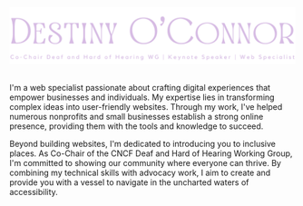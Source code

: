 ![Header that says Destiny O'Connor Co-chair for CNCF DHH WG | Keynote speaker | Web Specialist](https://github.com/Deafveloper/Deafveloper/blob/main/Destinyoconnorbanner.png)
##  
 
I'm a web specialist passionate about crafting digital experiences that empower businesses and individuals. My expertise lies in transforming complex ideas into user-friendly websites. Through my work, I've helped numerous nonprofits and small businesses establish a strong online presence, providing them with the tools and knowledge to succeed.  

Beyond building websites, I'm dedicated to introducing you to inclusive places. As Co-Chair of the CNCF Deaf and Hard of Hearing Working Group, I'm committed to showing our community where everyone can thrive. By combining my technical skills with advocacy work, I aim to create and provide you with a vessel to navigate in the uncharted waters of accessibility. 


